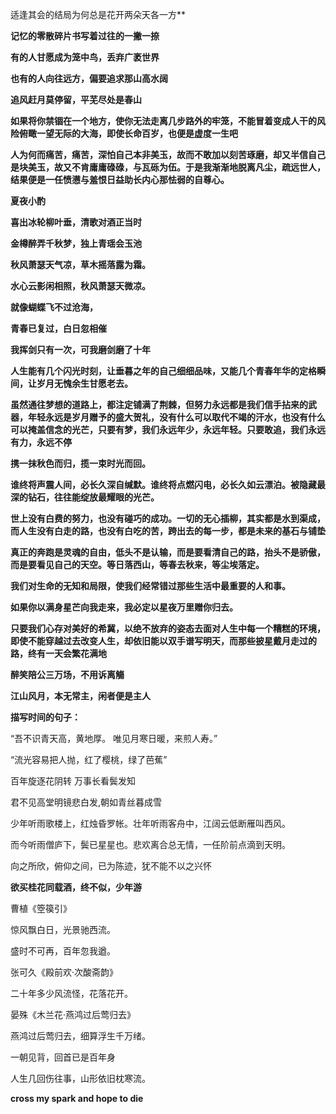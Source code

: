 适逢其会的结局为何总是花开两朵天各一方**

  

**记忆的零散碎片书写着过往的一撇一捺**

  

**有的人甘愿成为笼中鸟，丢弃广袤世界**

**也有的人向往远方，偏要追求那山高水阔**

  

**追风赶月莫停留，平芜尽处是春山**

  

**如果将你禁锢在一个地方，使你无法走离几步路外的牢笼，不能冒着变成人干的风险俯瞰一望无际的大海，即使长命百岁，也便是虚度一生吧**

  

**人为何而痛苦，痛苦，深怕自己本非美玉，故而不敢加以刻苦琢磨，却又半信自己是块美玉，故又不肯庸庸碌碌，与瓦砾为伍。于是我渐渐地脱离凡尘，疏远世人，结果便是一任愤懑与羞恨日益助长内心那怯弱的自尊心。**

  

**夏夜小酌**

**喜出冰轮柳叶垂，清歌对酒正当时**

**金樽醉弄千秋梦，独上青瑶会玉池**

  

**秋风萧瑟天气凉，草木摇落露为霜。**

  

**水心云影闲相照，秋风萧瑟天微凉。**

  

**就像蝴蝶飞不过沧海，**

  

**青春已复过，白日忽相催**

  

**我挥剑只有一次，可我磨剑磨了十年**

  

**人生能有几个闪光时刻，让垂暮之年的自己细细品味，又能几个青春年华的定格瞬间，让岁月无愧余生甘愿老去。**

  

**虽然通往梦想的道路上，都注定铺满了荆棘，但努力永远都是我们信手拈来的武器，年轻永远是岁月赠予的盛大贺礼，没有什么可以取代不竭的汗水，也没有什么可以掩盖信念的光芒，只要有梦，我们永远年少，永远年轻。只要敢追，我们永远有力，永远不停**

  

**携一抹秋色而归，揽一束时光而回。**

  

**谁终将声震人间，必长久深自缄默。谁终将点燃闪电，必长久如云漂泊。被隐藏最深的钻石，往往能绽放最耀眼的光芒。**

  

**世上没有白费的努力，也没有碰巧的成功。一切的无心插柳，其实都是水到渠成，而人生没有白走的路，也没有白吃的苦，跨出去的每一步，都是未来的基石与铺垫**

  

**真正的奔跑是灵魂的自由，低头不是认输，而是要看清自己的路，抬头不是骄傲，而是要看见自己的天空。等日落西山，等春去秋来，等尘埃落定。**

  

**我们对生命的无知和局限，使我们经常错过那些生活中最重要的人和事。**

  

**如果你以满身星芒向我走来，我必定以星夜万里赠你归去。**

  

**只要我们心存对美好的希冀，以绝不放弃的姿态去面对人生中每一个糟糕的环境，即使不能穿越过去改变人生，却依旧能以双手谱写明天，而那些披星戴月走过的路，终有一天会繁花满地**

  

**醉笑陪公三万场，不用诉离觴**

  

**江山风月，本无常主，闲者便是主人**

  

**描写时间的句子：**

  

“吾不识青天高，黄地厚。 唯见月寒日暖，来煎人寿。”

  

“流光容易把人抛，红了樱桃，绿了芭蕉”

  

百年旋逐花阴转 万事长看鬓发知

  

君不见高堂明镜悲白发,朝如青丝暮成雪

  

少年听雨歌楼上，红烛昏罗帐。壮年听雨客舟中，江阔云低断雁叫西风。

而今听雨僧庐下，鬓已星星也。悲欢离合总无情，一任阶前点滴到天明。

  

向之所欣，俯仰之间，已为陈迹，犹不能不以之兴怀

  

**欲买桂花同载酒，终不似，少年游**

  

曹植《箜篌引》

惊风飘白日，光景驰西流。

盛时不可再，百年忽我遒。

  

张可久《殿前欢·次酸斋韵》

二十年多少风流怪，花落花开。

  

晏殊《木兰花·燕鸿过后莺归去》

燕鸿过后莺归去，细算浮生千万绪。

  

一朝见背，回首已是百年身

  

人生几回伤往事，山形依旧枕寒流。

  

**cross my spark and hope to die**